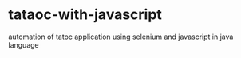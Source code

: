 # tataoc-with-javascript
automation of tatoc application using  selenium and javascript in java language
